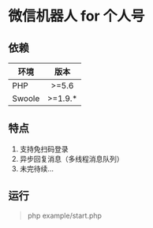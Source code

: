 # 微信机器人 for 个人号
## 依赖

| 环境          | 版本           |
| ------------- |:-------------:|
| PHP           | \>=5.6 | 
| Swoole        | \>=1.9.*      |

## 特点

1. 支持免扫码登录
2. 异步回复消息（多线程消息队列）
3. 未完待续...

## 运行

> php example/start.php
